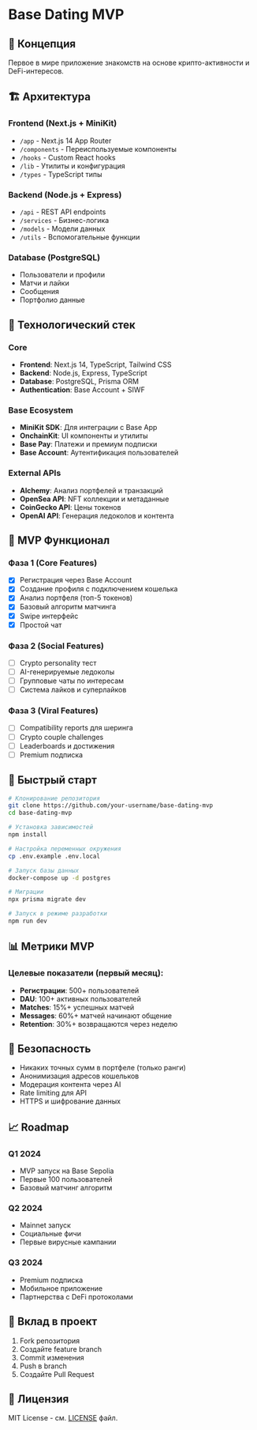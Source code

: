 # Base Dating MVP

## 🎯 Концепция
Первое в мире приложение знакомств на основе крипто-активности и DeFi-интересов.

## 🏗️ Архитектура

### Frontend (Next.js + MiniKit)
- `/app` - Next.js 14 App Router
- `/components` - Переиспользуемые компоненты
- `/hooks` - Custom React hooks
- `/lib` - Утилиты и конфигурация
- `/types` - TypeScript типы

### Backend (Node.js + Express)
- `/api` - REST API endpoints
- `/services` - Бизнес-логика
- `/models` - Модели данных
- `/utils` - Вспомогательные функции

### Database (PostgreSQL)
- Пользователи и профили
- Матчи и лайки
- Сообщения
- Портфолио данные

## 🔧 Технологический стек

### Core
- **Frontend**: Next.js 14, TypeScript, Tailwind CSS
- **Backend**: Node.js, Express, TypeScript
- **Database**: PostgreSQL, Prisma ORM
- **Authentication**: Base Account + SIWF

### Base Ecosystem
- **MiniKit SDK**: Для интеграции с Base App
- **OnchainKit**: UI компоненты и утилиты
- **Base Pay**: Платежи и премиум подписки
- **Base Account**: Аутентификация пользователей

### External APIs
- **Alchemy**: Анализ портфелей и транзакций
- **OpenSea API**: NFT коллекции и метаданные
- **CoinGecko API**: Цены токенов
- **OpenAI API**: Генерация ледоколов и контента

## 📱 MVP Функционал

### Фаза 1 (Core Features)
- [x] Регистрация через Base Account
- [x] Создание профиля с подключением кошелька
- [x] Анализ портфеля (топ-5 токенов)
- [x] Базовый алгоритм матчинга
- [x] Swipe интерфейс
- [x] Простой чат

### Фаза 2 (Social Features)
- [ ] Crypto personality тест
- [ ] AI-генерируемые ледоколы
- [ ] Групповые чаты по интересам
- [ ] Система лайков и суперлайков

### Фаза 3 (Viral Features)
- [ ] Compatibility reports для шеринга
- [ ] Crypto couple challenges
- [ ] Leaderboards и достижения
- [ ] Premium подписка

## 🚀 Быстрый старт

```bash
# Клонирование репозитория
git clone https://github.com/your-username/base-dating-mvp
cd base-dating-mvp

# Установка зависимостей
npm install

# Настройка переменных окружения
cp .env.example .env.local

# Запуск базы данных
docker-compose up -d postgres

# Миграции
npx prisma migrate dev

# Запуск в режиме разработки
npm run dev
```

## 📊 Метрики MVP

### Целевые показатели (первый месяц):
- **Регистрации**: 500+ пользователей
- **DAU**: 100+ активных пользователей
- **Matches**: 15%+ успешных матчей
- **Messages**: 60%+ матчей начинают общение
- **Retention**: 30%+ возвращаются через неделю

## 🔐 Безопасность

- Никаких точных сумм в портфеле (только ранги)
- Анонимизация адресов кошельков
- Модерация контента через AI
- Rate limiting для API
- HTTPS и шифрование данных

## 📈 Roadmap

### Q1 2024
- MVP запуск на Base Sepolia
- Первые 100 пользователей
- Базовый матчинг алгоритм

### Q2 2024
- Mainnet запуск
- Социальные фичи
- Первые вирусные кампании

### Q3 2024
- Premium подписка
- Мобильное приложение
- Партнерства с DeFi протоколами

## 🤝 Вклад в проект

1. Fork репозитория
2. Создайте feature branch
3. Commit изменения
4. Push в branch
5. Создайте Pull Request

## 📄 Лицензия

MIT License - см. [LICENSE](LICENSE) файл.